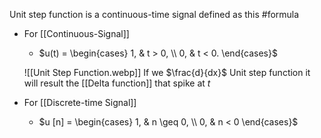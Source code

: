 Unit step function is a continuous-time signal defined as this #formula 
- For [[Continuous-Signal]]
	- $u(t) = \begin{cases} 1, & t > 0, \\ 0, & t < 0. \end{cases}$

	 ![[Unit Step Function.webp]]
	 If we $\frac{d}{dx}$ Unit step function it will result the [[Delta function]] that spike at $t$
	 
- For [[Discrete-time Signal]]
	- $u [n] = \begin{cases} 1, & n \geq 0, \\ 0, & n < 0 \end{cases}$